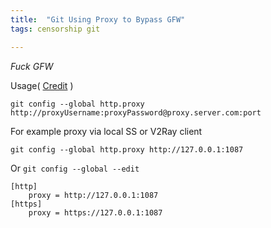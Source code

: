 ```yaml
---
title:  "Git Using Proxy to Bypass GFW"
tags: censorship git

---
```


*Fuck GFW*

Usage( [Credit](https://gist.github.com/evantoli/f8c23a37eb3558ab8765) )

```shell
git config --global http.proxy http://proxyUsername:proxyPassword@proxy.server.com:port
```

For example proxy via local SS or V2Ray client

```shell
git config --global http.proxy http://127.0.0.1:1087
```

Or `git config --global --edit`
```gitconfig
[http]
	proxy = http://127.0.0.1:1087
[https]
	proxy = https://127.0.0.1:1087
```
